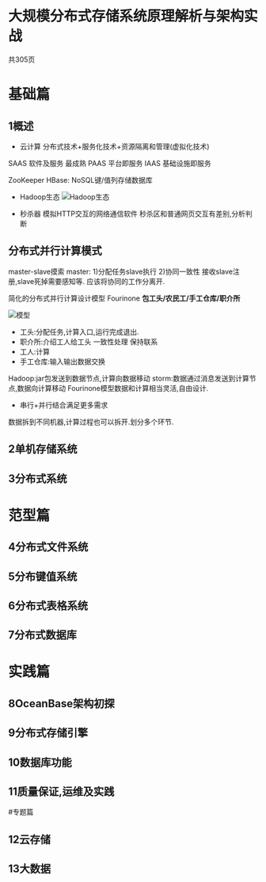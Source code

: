 
# 大规模分布式存储系统原理解析与架构实战

共305页

# 基础篇
## 1概述
- 云计算
分布式技术+服务化技术+资源隔离和管理(虚拟化技术)

SAAS 软件及服务 最成熟
PAAS 平台即服务
IAAS 基础设施即服务

ZooKeeper
HBase: NoSQL键/值列存储数据库

- Hadoop生态
![Hadoop生态](https://pic1.zhimg.com/4107e092f0b7c1413bf8bd81570d1f74_b.jpg)

- 秒杀器
模拟HTTP交互的网络通信软件
秒杀区和普通网页交互有差别,分析判断


## 分布式并行计算模式
master-slave摸索
master: 1)分配任务slave执行 2)协同一致性  接收slave注册,slave死掉需要感知等.
应该将协同的工作分离开.

简化的分布式并行计算设计模型
Fourinone
**包工头/农民工/手工仓库/职介所**

![模型](http://i.imgur.com/7AFHvWm.png)

- 工头:分配任务,计算入口,运行完成退出.
- 职介所:介绍工人给工头  一致性处理  保持联系
- 工人:计算
- 手工仓库:输入输出数据交换


Hadoop:jar包发送到数据节点,计算向数据移动
storm:数据通过消息发送到计算节点,数据向计算移动
Fourinone模型数据和计算相当灵活,自由设计.

- 串行+并行结合满足更多需求

数据拆到不同机器,计算过程也可以拆开.划分多个环节.



## 2单机存储系统


## 3分布式系统 

# 范型篇
## 4分布式文件系统
## 5分布键值系统
## 6分布式表格系统
## 7分布式数据库
# 实践篇
## 8OceanBase架构初探
## 9分布式存储引擎
## 10数据库功能
## 11质量保证,运维及实践

#专题篇
## 12云存储
## 13大数据


